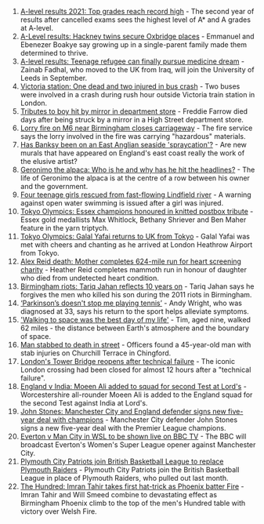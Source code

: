 1. [A-level results 2021: Top grades reach record high](https://www.bbc.co.uk/news/education-58086908) - The second year of results after cancelled exams sees the highest level of A* and A grades at A-level.
2. [A-Level results: Hackney twins secure Oxbridge places](https://www.bbc.co.uk/news/uk-england-london-58156170) - Emmanuel and Ebenezer Boakye say growing up in a single-parent family made them determined to thrive.
3. [A-level results: Teenage refugee can finally pursue medicine dream](https://www.bbc.co.uk/news/uk-england-nottinghamshire-58152429) - Zainab Fadhal, who moved to the UK from Iraq, will join the University of Leeds in September.
4. [Victoria station: One dead and two injured in bus crash](https://www.bbc.co.uk/news/uk-england-london-58097961) - Two buses were involved in a crash during rush hour outside Victoria train station in London.
5. [Tributes to boy hit by mirror in department store](https://www.bbc.co.uk/news/uk-england-essex-58158096) - Freddie Farrow died days after being struck by a mirror in a High Street department store.
6. [Lorry fire on M6 near Birmingham closes carriageway](https://www.bbc.co.uk/news/uk-england-birmingham-58155928) - The fire service says the lorry involved in the fire was carrying "hazardous" materials.
7. [Has Banksy been on an East Anglian seaside 'spraycation'?](https://www.bbc.co.uk/news/uk-england-norfolk-58145220) - Are new murals that have appeared on England's east coast really the work of the elusive artist?
8. [Geronimo the alpaca: Who is he and why has he hit the headlines?](https://www.bbc.co.uk/news/uk-england-gloucestershire-58158054) - The life of Geronimo the alpaca is at the centre of a row between his owner and the government.
9. [Four teenage girls rescued from fast-flowing Lindfield river](https://www.bbc.co.uk/news/uk-england-sussex-58156883) - A warning against open water swimming is issued after a girl was injured.
10. [Tokyo Olympics: Essex champions honoured in knitted postbox tribute](https://www.bbc.co.uk/news/uk-england-essex-58157297) - Essex gold medallists Max Whitlock, Bethany Shriever and Ben Maher feature in the yarn triptych.
11. [Tokyo Olympics: Galal Yafai returns to UK from Tokyo](https://www.bbc.co.uk/news/uk-england-birmingham-58151399) - Galal Yafai was met with cheers and chanting as he arrived at London Heathrow Airport from Tokyo.
12. [Alex Reid death: Mother completes 624-mile run for heart screening charity](https://www.bbc.co.uk/news/uk-england-south-yorkshire-58152905) - Heather Reid completes mammoth run in honour of daughter who died from undetected heart condition.
13. [Birmingham riots: Tariq Jahan reflects 10 years on](https://www.bbc.co.uk/news/uk-england-birmingham-58147894) - Tariq Jahan says he forgives the men who killed his son during the 2011 riots in Birmingham.
14. [‘Parkinson’s doesn't stop me playing tennis’](https://www.bbc.co.uk/news/uk-england-nottinghamshire-58091757) - Andy Wright, who was diagnosed at 33, says his return to the sport helps alleviate symptoms.
15. ['Walking to space was the best day of my life'](https://www.bbc.co.uk/news/uk-england-nottinghamshire-58071075) - Tim, aged nine, walked 62 miles - the distance between Earth's atmosphere and the boundary of space.
16. [Man stabbed to death in street](https://www.bbc.co.uk/news/uk-england-london-58156168) - Officers found a 45-year-old man with stab injuries on Churchill Terrace in Chingford.
17. [London's Tower Bridge reopens after technical failure](https://www.bbc.co.uk/news/uk-england-london-58149716) - The iconic London crossing had been closed for almost 12 hours after a "technical failure".
18. [England v India: Moeen Ali added to squad for second Test at Lord's](https://www.bbc.co.uk/sport/cricket/58142837) - Worcestershire all-rounder Moeen Ali is added to the England squad for the second Test against India at Lord's.
19. [John Stones: Manchester City and England defender signs new five-year deal with champions](https://www.bbc.co.uk/sport/football/58157599) - Manchester City defender John Stones signs a new five-year deal with the Premier League champions.
20. [Everton v Man City in WSL to be shown live on BBC TV](https://www.bbc.co.uk/sport/football/58111521) - The BBC will broadcast Everton's Women's Super League opener against Manchester City.
21. [Plymouth City Patriots join British Basketball League to replace Plymouth Raiders](https://www.bbc.co.uk/sport/basketball/58156847) - Plymouth City Patriots join the British Basketball League in place of Plymouth Raiders, who pulled out last month.
22. [The Hundred: Imran Tahir takes first hat-trick as Phoenix batter Fire](https://www.bbc.co.uk/sport/cricket/58152649) - Imran Tahir and Will Smeed combine to devastating effect as Birmingham Phoenix climb to the top of the men's Hundred table with victory over Welsh Fire.
